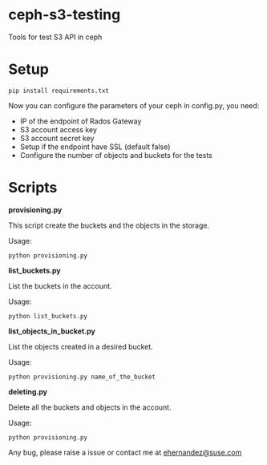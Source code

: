 # ceph-s3-testing
Tools for test S3 API in ceph

# Setup
```
pip install requirements.txt
```
Now you can configure the parameters of your ceph in config.py, you need:

 - IP of the endpoint of Rados Gateway
 - S3 account access key
 - S3 account secret key
 - Setup if the endpoint have SSL (default false)
 - Configure the number of objects and buckets for the tests

# Scripts

**provisioning.py**

This script create the buckets and the objects in the storage.

Usage:
```
python provisioning.py
```
**list_buckets.py**

List the buckets in the account.

Usage:
```
python list_buckets.py
```

**list_objects_in_bucket.py**

List the objects created in a desired bucket.

Usage:
```
python provisioning.py name_of_the_bucket
```

**deleting.py**

Delete all the buckets and objects in the account.

Usage:
```
python provisioning.py
```

Any bug, please raise a issue or contact me at ehernandez@suse.com
